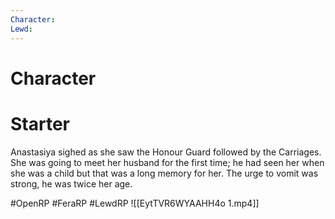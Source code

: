 ```yaml
---
Character: 
Lewd: 
---
```

# Character


# Starter

Anastasiya sighed as she saw the Honour Guard followed by the Carriages. She was going to meet her husband for the first time; he had seen her when she was a child but that was a long memory for her. The urge to vomit was strong, he was twice her age.

#OpenRP #FeraRP #LewdRP 
![[EytTVR6WYAAHH4o 1.mp4]]